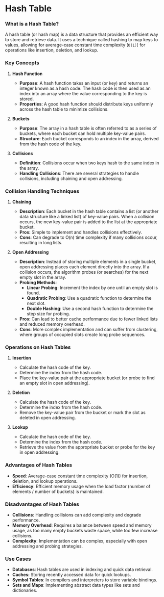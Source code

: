 # Hash Table

### What is a Hash Table?

A hash table (or hash map) is a data structure that provides an efficient way to store and retrieve data. It uses a technique called hashing to map keys to values, allowing for average-case constant time complexity (`O(1)`) for operations like insertion, deletion, and lookup.

### Key Concepts

1. **Hash Function**
    - **Purpose**: A hash function takes an input (or key) and returns an integer known as a hash code. The hash code is then used as an index into an array where the value corresponding to the key is stored.
    - **Properties**: A good hash function should distribute keys uniformly across the hash table to minimize collisions.

2. **Buckets**
    - **Purpose**: The array in a hash table is often referred to as a series of buckets, where each bucket can hold multiple key-value pairs.
    - **Structure**: Each bucket corresponds to an index in the array, derived from the hash code of the key.

3. **Collisions**
    - **Definition**: Collisions occur when two keys hash to the same index in the array.
    - **Handling Collisions**: There are several strategies to handle collisions, including chaining and open addressing.

### Collision Handling Techniques

1. **Chaining**
    - **Description**: Each bucket in the hash table contains a list (or another data structure like a linked list) of key-value pairs. When a collision occurs, the new key-value pair is added to the list at the appropriate bucket.
    - **Pros**: Simple to implement and handles collisions effectively.
    - **Cons**: Can degrade to O(n) time complexity if many collisions occur, resulting in long lists.

2. **Open Addressing**
    - **Description**: Instead of storing multiple elements in a single bucket, open addressing places each element directly into the array. If a collision occurs, the algorithm probes (or searches) for the next empty slot in the array.
    - **Probing Methods**:
        - **Linear Probing**: Increment the index by one until an empty slot is found.
        - **Quadratic Probing**: Use a quadratic function to determine the next slot.
        - **Double Hashing**: Use a second hash function to determine the step size for probing.
    - **Pros**: Can lead to better cache performance due to fewer linked lists and reduced memory overhead.
    - **Cons**: More complex implementation and can suffer from clustering, where groups of occupied slots create long probe sequences.

### Operations on Hash Tables

1. **Insertion**
    - Calculate the hash code of the key.
    - Determine the index from the hash code.
    - Place the key-value pair at the appropriate bucket (or probe to find an empty slot in open addressing).

2. **Deletion**
    - Calculate the hash code of the key.
    - Determine the index from the hash code.
    - Remove the key-value pair from the bucket or mark the slot as deleted in open addressing.

3. **Lookup**
    - Calculate the hash code of the key.
    - Determine the index from the hash code.
    - Retrieve the value from the appropriate bucket or probe for the key in open addressing.

### Advantages of Hash Tables

- **Speed**: Average-case constant time complexity (O(1)) for insertion, deletion, and lookup operations.
- **Efficiency**: Efficient memory usage when the load factor (number of elements / number of buckets) is maintained.

### Disadvantages of Hash Tables

- **Collisions**: Handling collisions can add complexity and degrade performance.
- **Memory Overhead**: Requires a balance between speed and memory usage, as too many empty buckets waste space, while too few increase collisions.
- **Complexity**: Implementation can be complex, especially with open addressing and probing strategies.

### Use Cases

- **Databases**: Hash tables are used in indexing and quick data retrieval.
- **Caches**: Storing recently accessed data for quick lookups.
- **Symbol Tables**: In compilers and interpreters to store variable bindings.
- **Sets and Maps**: Implementing abstract data types like sets and dictionaries.
